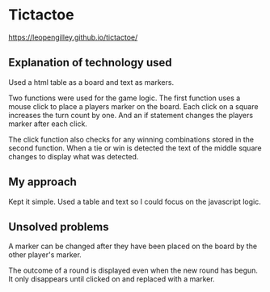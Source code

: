 # Tictactoe

https://leopengilley.github.io/tictactoe/

## Explanation of technology used

Used a html table as a board and text as markers.

Two functions were used for the game logic. The first function uses a mouse click to place a players marker on the board. Each click on a square increases the turn count by one. And an if statement changes the players marker after each click.

The click function also checks for any winning combinations stored in the second function. When a tie or win is detected the text of the middle square changes to display what was detected.

## My approach

Kept it simple. Used a table and text so I could focus on the javascript logic.

## Unsolved problems

A marker can be changed after they have been placed on the board by the other player's marker.

The outcome of a round is displayed even when the new round has begun. It only disappears until clicked on and replaced with a marker.
